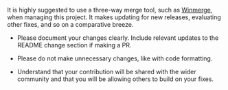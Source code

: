 It is highly suggested to use a three-way merge tool, such as [Winmerge](https://winmerge.org/), when managing this project. It makes updating for new releases, evaluating other fixes, and so on a comparative breeze.

* Please document your changes clearly. Include relevant updates to the README change section if making a PR.

* Please do not make unnecessary changes, like with code formatting.

* Understand that your contribution will be shared with the wider community and that you will be allowing others to build on your fixes.
